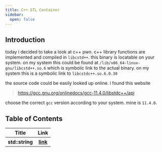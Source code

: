 ```yaml
---
title: C++ STL Container
sidebar:
  open: false
---
```

## Introduction
today i decided to take a look at c++ pwn. c++ library functions are implemented and compiled in `libcstd++`. this binary is locatable on your system. on my system this could be found at
`/lib/x86_64-linux-gnu/libcstd++.so.6` which is symbolic link to the actual binary. on my system this is a symbolic link to `libcstdc++.so.6.0.30`

the source code could be easily looked up online. i found this website 
> https://gcc.gnu.org/onlinedocs/gcc-11.4.0/libstdc++/api

choose the correct `gcc` version according to your system. mine is `11.4.0`. 
## Table of Contents
<table>
  <tr>
    <th>Title</th>
    <th>Link</th>
  </tr>
  <tr>
    <th>std::string</th>
    <th><a href="./backdoorctf2023">link</a></th>
  </tr>
  
</table>